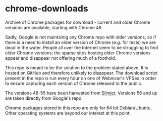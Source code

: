 # chrome-downloads
Archive of Chrome packages for download - current and older Chrome versions are available, starting with Chrome 48.

Sadly, Google is not maintainig any Chrome repo with older versions, so if there is a need to install an older version of Chrome (e.g. for tests) we are dead in the water. People all over the Internet seem to be struggling to find older Chrome versions; the sparse sites hosting older Chrome versions appear and disappear not offering much of a foothold.

This repo is meant to be the solution to the problem stated above. It is hosted on GitHub and therefore unlikely to disappear. The download script present in the repo is run every hour on one of Webnicer's VPSes in order to ensure capturing each version of Chrome released to the public.

The versions 48-55 have been harvested from [Slimjet](http://www.slimjet.com/chrome/google-chrome-old-version.php). Versions 56 and up are taken directly from Google's repo.

Chrome packages stored in this repo are only for 64 bit Debian/Ubuntu. Other operating systems are beyond our interest at this point.
